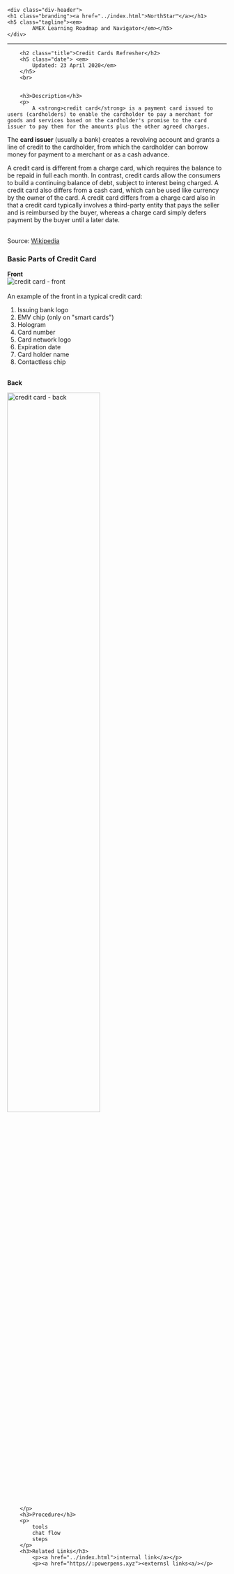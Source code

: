 

    <div class="div-header">
    <h1 class="branding"><a href="../index.html">NorthStar™</a></h1>
    <h5 class="tagline"><em>
			AMEX Learning Roadmap and Navigator</em></h5>
	</div>
<hr></hr>
<div class="div-content">        
<!-- CONTENT  -->        
	
        <h2 class="title">Credit Cards Refresher</h2>
        <h5 class="date"> <em>
			Updated: 23 April 2020</em>
        </h5>
        <br>
        
        
        <h3>Description</h3>
        <p>
			A <strong>credit card</strong> is a payment card issued to users (cardholders) to enable the cardholder to pay a merchant for goods and services based on the cardholder's promise to the card issuer to pay them for the amounts plus the other agreed charges.

<p>The <strong>card issuer</strong> (usually a bank) creates a revolving account and grants a line of credit to the cardholder, from which the cardholder can borrow money for payment to a merchant or as a cash advance.</p>
<p>
A credit card is different from a charge card, which requires the balance to be repaid in full each month. In contrast, credit cards allow the consumers to build a continuing balance of debt, subject to interest being charged. A credit card also differs from a cash card, which can be used like currency by the owner of the card. A credit card differs from a charge card also in that a credit card typically involves a third-party entity that pays the seller and is reimbursed by the buyer, whereas a charge card simply defers payment by the buyer until a later date. 
		<p/>
		<br>
		Source: <a href="https://en.m.wikipedia.org/wiki/Credit_card">Wikipedia<a/>
		<h3>Basic Parts of Credit Card</h3>
		<p>
		<strong>Front</strong>
		    <br>
			<img src="https://upload.wikimedia.org/wikipedia/commons/thumb/e/ee/Creditcardwcontactless.png/250px-Creditcardwcontactless.png"
alt="credit card - front">
<br>
<br>
			An example of the front in a typical credit card:
<ol>
    <li>Issuing bank logo</li>
    <li>EMV chip (only on "smart cards")</li>
    <li>Hologram</li>
    <li>Card number</li>
    <li>Card network logo</li>
    <li>Expiration date</li>
    <li>Card holder name</li>
    <li>Contactless chip</li>
</ol>    
			<br>
			<strong>Back</strong>
			<br>
</p>
<p>
<img src="https://upload.wikimedia.org/wikipedia/commons/thumb/f/fa/CCardBack.svg/500px-CCardBack.svg.png" alt="credit card - back" style="width:65%; height:65%">
<br>
			
		</p>
		<h3>Procedure</h3>
		<p>
			tools
			chat flow
			steps
		</p>
		<h3>Related Links</h3>
			<p><a href="../index.html">internal link</a></p>
			<p><a href="https//:powerpens.xyz"><externsl links<a/></p>
		
</div>        